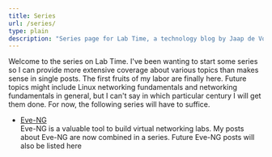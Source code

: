 ```yaml
---
title: Series
url: /series/
type: plain
description: "Series page for Lab Time, a technology blog by Jaap de Vos"
---
```


Welcome to the series on Lab Time. I've been wanting to start some series so I can provide more extensive coverage about various topics than makes sense in single posts. The first fruits of my labor are finally here. Future topics might include Linux networking fundamentals and networking fundamentals in general, but I can't say in which particular century I will get them done. For now, the following series will have to suffice.

* [Eve-NG](/series-eve-ng/)  
Eve-NG is a valuable tool to build virtual networking labs. My posts about Eve-NG are now combined in a series. Future Eve-NG posts will also be listed here
